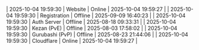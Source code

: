 | 2025-10-04 19:59:30 | Website | Online | 2025-10-04 19:59:27 |
| 2025-10-04 19:59:30 | Registration | Offline | 2025-09-09 16:40:23 |
| 2025-10-04 19:59:30 | Auth Server | Offline | 2025-08-18 09:33:31 |
| 2025-10-04 19:59:30 | Kezan (PvE) | Offline | 2025-08-03 17:58:02 |
| 2025-10-04 19:59:30 | Gurubashi (PvP) | Offline | 2025-08-23 21:44:06 |
| 2025-10-04 19:59:30 | Cloudflare | Online | 2025-10-04 19:59:27 |
